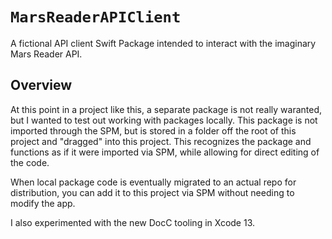 # ``MarsReaderAPIClient``

A fictional API client Swift Package intended to interact with the imaginary Mars Reader API.

## Overview

At this point in a project like this, a separate package is not really waranted, but I wanted to test out working with
packages locally. This package is not imported through the SPM, but is stored in a folder off the root of this project
and "dragged" into this project. This recognizes the package and functions as if it were imported via SPM, while 
allowing for direct editing of the code.

When local package code is eventually migrated to an actual repo for distribution, you can add it to this project
via SPM without needing to modify the app.

I also experimented with the new DocC tooling in Xcode 13.
